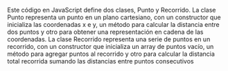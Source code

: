 Este código en JavaScript define dos clases, Punto y Recorrido. La clase Punto representa un punto en un plano cartesiano, con un constructor que inicializa las coordenadas x e y, un método para calcular la distancia entre dos puntos y otro para obtener una representación en cadena de las coordenadas. La clase Recorrido representa una serie de puntos en un recorrido, con un constructor que inicializa un array de puntos vacío, un método para agregar puntos al recorrido y otro para calcular la distancia total recorrida sumando las distancias entre puntos consecutivos
